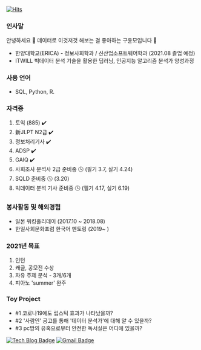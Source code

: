 [![Hits](https://hits.seeyoufarm.com/api/count/incr/badge.svg?url=https%3A%2F%2Fgithub.com%2FUknowYunmo&count_bg=%2379C83D&title_bg=%23555555&icon=&icon_color=%23E7E7E7&title=hits&edge_flat=false)](https://hits.seeyoufarm.com)
### 인사말
안녕하세요 👋 데이터로 이것저것 해보는 걸 좋아하는 구윤모입니다 :seedling:  
- 한양대학교(ERICA) - 정보사회학과 / 신산업소프트웨어학과 (2021.08 졸업 예정)  
- ITWILL 빅데이터 분석 기술을 활용한 딥러닝, 인공지능 알고리즘 분석가 양성과정

### 사용 언어  
- SQL, Python, R.

### 자격증
1. 토익 (885) :heavy_check_mark:
2. 新JLPT N2급 :heavy_check_mark:
3. 정보처리기사 :heavy_check_mark:
4. ADSP :heavy_check_mark:
5. GAIQ :heavy_check_mark:
6. 사회조사 분석사 2급 준비중 🕓 (필기 3.7, 실기 4.24)
7. SQLD 준비중 🕓 (3.20)
8. 빅데이터 분석 기사 준비중 🕓 (필기 4.17, 실기 6.19)

### 봉사활동 및 해외경험  
- 일본 워킹홀리데이 (2017.10 ~ 2018.08) 
- 한일사회문화포럼 한국어 멘토링 (2019~ )

### 2021년 목표
1. 인턴
2. 캐글, 공모전 수상
3. 자유 주제 분석 - 3개/6개
4. 피아노 'summer' 완주

### Toy Project
- #1 코로나19에도 립스틱 효과가 나타났을까?  
- #2 '사람인' 공고를 통해 '데이터 분석가'에 대해 알 수 있을까?  
- #3 pc방의 유혹으로부터 안전한 독서실은 어디에 있을까?  


[![Tech Blog Badge](http://img.shields.io/badge/-Tech%20blog-black?style=flat-square&logo=github&link=https://loklee9.tistory.com/)](https://loklee9.tistory.com/) [![Gmail Badge](https://img.shields.io/badge/Gmail-d14836?style=flat-square&logo=Gmail&logoColor=white&link=kooym5@gmail.com)](mailto:kooym5@gmail.com)

<!--
**UknowYunmo/UknowYunmo** is a ✨ _special_ ✨ repository because its `README.md` (this file) appears on your GitHub profile.

Here are some ideas to get you started:

- 🔭 I’m currently working on ...
- 🌱 I’m currently learning ...
- 👯 I’m looking to collaborate on ...
- 🤔 I’m looking for help with ...
- 💬 Ask me about ...
- 📫 How to reach me: ...
- 😄 Pronouns: ...
- ⚡ Fun fact: ...
-->
